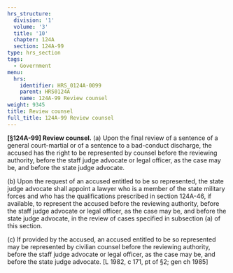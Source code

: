 ```yaml
---
hrs_structure:
  division: '1'
  volume: '3'
  title: '10'
  chapter: 124A
  section: 124A-99
type: hrs_section
tags:
  - Government
menu:
  hrs:
    identifier: HRS_0124A-0099
    parent: HRS0124A
    name: 124A-99 Review counsel
weight: 9345
title: Review counsel
full_title: 124A-99 Review counsel
---
```

**[§124A-99] Review counsel.** (a) Upon the final review of a sentence of a general court-martial or of a sentence to a bad-conduct discharge, the accused has the right to be represented by counsel before the reviewing authority, before the staff judge advocate or legal officer, as the case may be, and before the state judge advocate.

(b) Upon the request of an accused entitled to be so represented, the state judge advocate shall appoint a lawyer who is a member of the state military forces and who has the qualifications prescribed in section 124A-46, if available, to represent the accused before the reviewing authority, before the staff judge advocate or legal officer, as the case may be, and before the state judge advocate, in the review of cases specified in subsection (a) of this section.

(c) If provided by the accused, an accused entitled to be so represented may be represented by civilian counsel before the reviewing authority, before the staff judge advocate or legal officer, as the case may be, and before the state judge advocate. [L 1982, c 171, pt of §2; gen ch 1985]